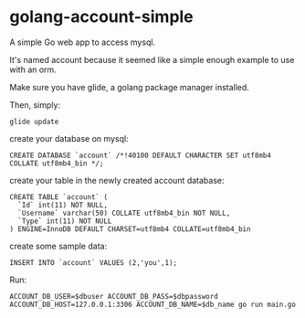 # golang-account-simple
A simple Go web app to access mysql.

It's named account because it seemed like a simple enough example to use with an orm.

Make sure you have glide, a golang package manager installed.

Then, simply:

```
glide update
```

create your database on mysql:
```
CREATE DATABASE `account` /*!40100 DEFAULT CHARACTER SET utf8mb4 COLLATE utf8mb4_bin */;
```

create your table in the newly created account database:
```
CREATE TABLE `account` (
  `Id` int(11) NOT NULL,
  `Username` varchar(50) COLLATE utf8mb4_bin NOT NULL,
  `Type` int(11) NOT NULL
) ENGINE=InnoDB DEFAULT CHARSET=utf8mb4 COLLATE=utf8mb4_bin
```

create some sample data:

```
INSERT INTO `account` VALUES (2,'you',1);
```

Run:

```
ACCOUNT_DB_USER=$dbuser ACCOUNT_DB_PASS=$dbpassword ACCOUNT_DB_HOST=127.0.0.1:3306 ACCOUNT_DB_NAME=$db_name go run main.go
```